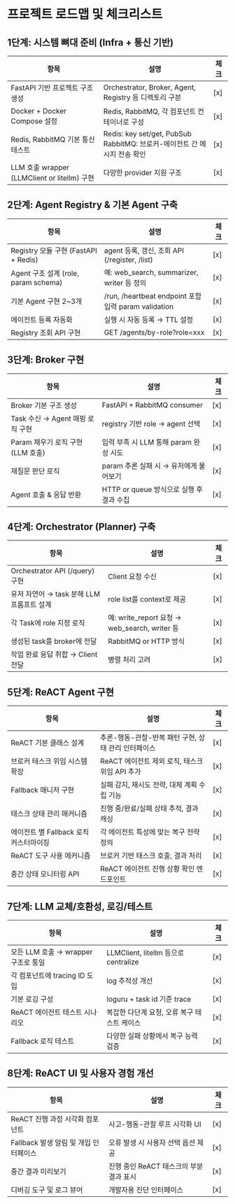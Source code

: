 # 프로젝트 로드맵 및 체크리스트

## 1단계: 시스템 뼈대 준비 (Infra + 통신 기반)

| 항목                                         | 설명                                                                        | 체크 |
| -------------------------------------------- | --------------------------------------------------------------------------- | ---- |
| FastAPI 기반 프로젝트 구조 생성              | Orchestrator, Broker, Agent, Registry 등 디렉토리 구분                      | [x]  |
| Docker + Docker Compose 설정                 | Redis, RabbitMQ, 각 컴포넌트 컨테이너로 구성                                | [x]  |
| Redis, RabbitMQ 기본 통신 테스트             | Redis: key set/get, PubSub<br>RabbitMQ: 브로커-에이전트 간 메시지 전송 확인 | [x]  |
| LLM 호출 wrapper (LLMClient or litellm) 구현 | 다양한 provider 지원 구조                                                   | [x]  |

## 2단계: Agent Registry & 기본 Agent 구축

| 항목                                 | 설명                                                    | 체크 |
| ------------------------------------ | ------------------------------------------------------- | ---- |
| Registry 모듈 구현 (FastAPI + Redis) | agent 등록, 갱신, 조회 API (/register, /list)           | [x]  |
| Agent 구조 설계 (role, param schema) | 예: web_search, summarizer, writer 등 정의              | [x]  |
| 기본 Agent 구현 2~3개                | /run, /heartbeat endpoint 포함<br>입력 param validation | [x]  |
| 에이전트 등록 자동화                 | 실행 시 자동 등록 → TTL 설정                            | [x]  |
| Registry 조회 API 구현               | GET /agents/by-role?role=xxx                            | [x]  |

## 3단계: Broker 구현

| 항목                              | 설명                                     | 체크 |
| --------------------------------- | ---------------------------------------- | ---- |
| Broker 기본 구조 생성             | FastAPI + RabbitMQ consumer              | [x]  |
| Task 수신 → Agent 매핑 로직 구현  | registry 기반 role → agent 선택          | [x]  |
| Param 채우기 로직 구현 (LLM 호출) | 입력 부족 시 LLM 통해 param 완성 시도    | [x]  |
| 재질문 판단 로직                  | param 추론 실패 시 → 유저에게 물어보기   | [x]  |
| Agent 호출 & 응답 반환            | HTTP or queue 방식으로 실행 후 결과 수집 | [x]  |

## 4단계: Orchestrator (Planner) 구축

| 항목                                      | 설명                                          | 체크 |
| ----------------------------------------- | --------------------------------------------- | ---- |
| Orchestrator API (/query) 구현            | Client 요청 수신                              | [x]  |
| 유저 자연어 → task 분해 LLM 프롬프트 설계 | role list를 context로 제공                    | [x]  |
| 각 Task에 role 지정 로직                  | 예: write_report 요청 → web_search, writer 등 | [x]  |
| 생성된 task를 broker에 전달               | RabbitMQ or HTTP 방식                         | [x]  |
| 작업 완료 응답 취합 → Client 전달         | 병렬 처리 고려                                | [x]  |

## 5단계: ReACT Agent 구현

| 항목                                   | 설명                                                | 체크 |
| -------------------------------------- | --------------------------------------------------- | ---- |
| ReACT 기본 클래스 설계                 | 추론-행동-관찰-반복 패턴 구현, 상태 관리 인터페이스 | [x]  |
| 브로커 태스크 위임 시스템 확장         | ReACT 에이전트 제외 로직, 태스크 위임 API 추가      | [x]  |
| Fallback 매니저 구현                   | 실패 감지, 재시도 전략, 대체 계획 수립 기능         | [x]  |
| 태스크 상태 관리 매커니즘              | 진행 중/완료/실패 상태 추적, 결과 캐싱              | [x]  |
| 에이전트 별 Fallback 로직 커스터마이징 | 각 에이전트 특성에 맞는 복구 전략 정의              | [x]  |
| ReACT 도구 사용 메커니즘               | 브로커 기반 태스크 호출, 결과 처리                  | [x]  |
| 중간 상태 모니터링 API                 | ReACT 에이전트 진행 상황 확인 엔드포인트            | [x]  |

## 7단계: LLM 교체/호환성, 로깅/테스트

| 항목                                | 설명                                        | 체크 |
| ----------------------------------- | ------------------------------------------- | ---- |
| 모든 LLM 호출 → wrapper 구조로 통일 | LLMClient, litellm 등으로 centralize        | [x]  |
| 각 컴포넌트에 tracing ID 도입       | log 추적성 개선                             | [x]  |
| 기본 로깅 구성                      | loguru + task id 기준 trace                 | [x]  |
| ReACT 에이전트 테스트 시나리오      | 복잡한 다단계 요청, 오류 복구 테스트 케이스 | [x]  |
| Fallback 로직 테스트                | 다양한 실패 상황에서 복구 능력 검증         | [x]  |

## 8단계: ReACT UI 및 사용자 경험 개선

| 항목                                  | 설명                                    | 체크 |
| ------------------------------------- | --------------------------------------- | ---- |
| ReACT 진행 과정 시각화 컴포넌트       | 사고-행동-관찰 루프 시각화 UI           | [x]  |
| Fallback 발생 알림 및 개입 인터페이스 | 오류 발생 시 사용자 선택 옵션 제공      | [x]  |
| 중간 결과 미리보기                    | 진행 중인 ReACT 태스크의 부분 결과 표시 | [x]  |
| 디버깅 도구 및 로그 뷰어              | 개발자용 진단 인터페이스                | [x]  |
